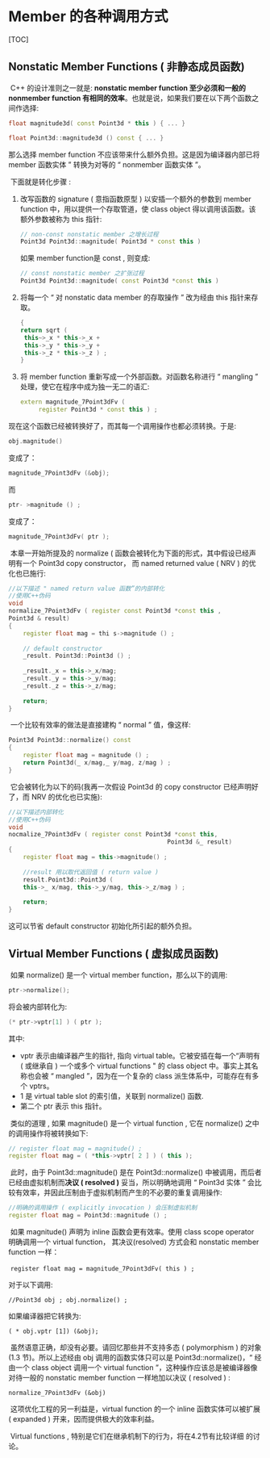 # Member 的各种调用方式

[TOC]

## Nonstatic Member Functions ( 非静态成员函数)

​		C++ 的设计准则之一就是: **nonstatic member function 至少必须和一般的nonmember function 有相同的效率**。也就是说，如果我们要在以下两个函数之间作选择:

```c++
float magnitude3d( const Point3d * this ) { ... }

float Point3d::magnitude3d () const { ... }
```

那么选择 member function 不应该带来什么额外负担。这是因为编译器内部已将
member 函数实体 ” 转换为对等的 “ nonmember 函数实体 ”。

​		下面就是转化步骤 :

1. 改写函数的 signature ( 意指函数原型 ) 以安插一个额外的参数到 member function 中，用以提供一个存取管道，使 class object 得以调用该函数。该额外参数被称为 this 指针:

   ```c++
   // non-const nonstatic member 之增长过程
   Point3d Point3d::magnitude( Point3d * const this )
   ```

   如果 member function是 const , 则变成:

   ```c++
   // const nonstatic member 之扩张过程
   Point3d Point3d::magnitude( const Point3d *const this )
   ```

2. 将每一个 “ 对 nonstatic data member 的存取操作 ” 改为经由 this 指针来存取。

   ```c++
   {
   return sqrt (
   	this~>_x * this->_x +
   	this->_y * this->_y +
   	this->_z * this->_z ) ;
   }
   ```

3. 将 member function 重新写成一个外部函数。对函数名称进行 “ mangling ” 处理，使它在程序中成为独一无二的语汇:

   ```c++
   extern magnitude_7Point3dFv (
   		register Point3d * const this ) ;
   ```

​        现在这个函数已经被转换好了，而其每一个调用操作也都必须转换。于是:

```c++
obj.magnitude()
```

变成了：

```c++
magnitude_7Point3dFv (&obj);
```

而

```c++
ptr- >magnitude () ;
```

变成了：

```c++
magnitude_7Point3dFv( ptr );
```

​		本章一开始所提及的 normalize ( 函数会被转化为下面的形式，其中假设已经声明有一个 Point3d copy constructor， 而 named returned value ( NRV ) 的优化也已施行:

```c++
//以下描述 " named return value 函数”的内部转化
//使用C++伪码
void
normalize_7Point3dFv ( register const Point3d *const this ,
Point3d & result)
{
	register float mag = thi s->magnitude () ;
  
	// default constructor
	_result. Point3d::Point3d () ;
  
	_resu1t._x = this->_x/mag;
	_result._y = this->_y/mag;
	_result._z = this->_z/mag;
  
	return;
}
```

​		一个比较有效率的做法是直接建构 “ normal ” 值，像这样:

```c++
Point3d Point3d::normalize() const
{
	register float mag = magnitude () ;
	return Point3d(_ x/mag,_ y/mag, z/mag ) ;
}
```

​		它会被转化为以下的码(我再一次假设 Point3d 的 copy constructor 已经声明好了，而 NRV 的优化也已实施):

```c++
//以下描述内部转化
//使用C++伪码
void
nocmalize_7Point3dFv ( register const Point3d *const this,
											Point3d &_ result)
{
	register float mag = this->magnitude() ;
  
	//result 用以取代返回值 ( return value )
	result.Point3d::Point3d (
    this->_ x/mag, this->_y/mag, this->_z/mag ) ;
  
	return;
}
```

这可以节省 default constructor 初始化所引起的额外负担。



## Virtual Member Functions ( 虚拟成员函数)

​		如果 normalize() 是一个 virtual member function，那么以下的调用:

```c++
ptr->normalize();
```

将会被内部转化为:

```c++
(* ptr->vptr[1] ) ( ptr );
```

其中:

- vptr 表示由编译器产生的指针, 指向 virtual table。它被安插在每一个“声明有 ( 或继承自 ) 一个或多个 virtual functions "  的 class object 中。事实上其名称也会被 “ mangled ”，因为在一个复杂的 class 派生体系中，可能存在有多个 vptrs。
- 1 是 virtual table slot 的索引值，关联到 normalize() 函数.
- 第二个 ptr 表示 this 指针。

​        类似的道理 , 如果 magnitude()  是一个 virtual function , 它在 normalize()  之中的调用操作将被转换如下:

```c++
// register float mag = magnitude() ;
register float mag = ( *this->vptr[ 2 ] ) ( this );
```

​		此时，由于 Point3d::magnitude() 是在 Point3d::normalize() 中被调用，而后者已经由虚拟机制而**决议 ( resolved )** 妥当，所以明确地调用 “ Point3d 实体 ” 会比较有效率，并因此压制由于虚拟机制而产生的不必要的重复调用操作:

```c++
//明确的调用操作 ( explicitly invocation ) 会压制虚拟机制
register float mag = Point3d::magnitude () ;
```

​		如果 magnitude() 声明为 inline 函数会更有效率。使用 class scope operator 明确调用一个 virtual function， 其决议(resolved) 方式会和 nonstatic member function 一样：

​		`register float mag = magnitude_7Point3dFv( this ) ;`

对于以下调用:

`//Point3d obj ;
obj.normalize() ;`

如果编译器把它转换为:

`( * obj.vptr [1]) (&obj);`

​		虽然语意正确，却没有必要。请回忆那些并不支持多态 ( polymorphism ) 的对象(1.3 节)。所以上述经由 obj 调用的函数实体只可以是 Point3d::normalize()，“ 经由一个 class object 调用一个 virtual function ”，这种操作应该总是被编译器像对待一般的 nonstatic member function 一样地加以决议 ( resolved ) :

`normalize_7Point3dFv (&obj)`

​		这项优化工程的另一利益是，virtual function 的一个 inline 函数实体可以被扩展 ( expanded ) 开来，因而提供极大的效率利益。

​		Virtual functions , 特别是它们在继承机制下的行为，将在4.2节有比较详细
的讨论。











